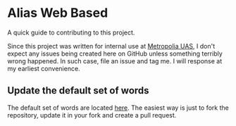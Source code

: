 # Alias Web Based

A quick guide to contributing to this project.

Since this project was written for internal use at [Metropolia UAS](https://www.metropolia.fi/en), I don't expect any
issues being created here on GitHub unless something terribly wrong happened. In such case, file an issue and tag me. I
will response at my earliest convenience.

## Update the default set of words

The default set of words are located [here](https://github.com/phamduylong/AliasWebBased/blob/main/static/words_version6.csv).
The easiest way is just to fork the repository, update it in your fork and create a pull request.
